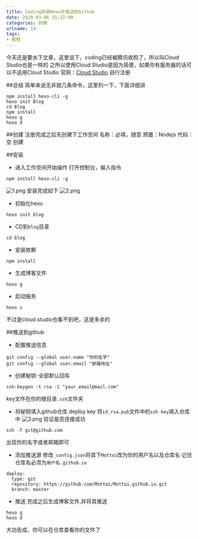 ```yaml
---
title: Coding安装Hexo并推送到Github
date: 2020-03-06 15:22:00
categories: 折腾
urlname: 14
tags:
- 教程
---
```

今天还是要水下文章，这里说下，coding已经被腾讯收购了，所以叫Cloud Studio也是一样的
之所以使用Cloud Studio是因为简便，如果你有服务器的话可以不适用Cloud Studio
官网：[Cloud Studio](https://cloudstudio.net/)
自行注册

##总结
简单来说无非就几条命令，这里列一下，下面详细讲
```shell
npm install hexo-cli -g
hexo init Blog
cd Blog
npm install
hexo g
hexo d
```
##创建
注册完成之后先创建下工作空间
名称：必填，随意
预置：Nodejs
代码：空
创建

##安装
- 进入工作空间开始操作
打开控制台，输入指令
```shell
npm install hexo-cli -g
```
![1.png](https://i.loli.net/2020/03/06/JKA4y2cQwXlgCtS.png)
安装完成如下
![2.png](https://i.loli.net/2020/03/06/b7ryCI3eauhEFm9.png)

- 初始化hexo
```shell
hexo init blog
```
- CD到`blog`目录
```shell
cd blog
```
- 安装依赖
```shell
npm install
```
- 生成博客文件
```shell
hexo g
```
- 启动服务
```shell
hexo s
```
不过是cloud studio也看不到吧，这是多余的

##推送到github
- 配置推送信息
```
git config --global user.name "你的名字"
git config --global user.email "邮箱地址"
```
- 创建秘钥-全部默认回车
```shell
ssh-keygen -t rsa -C "your_email@mail.com"
```
key文件在你的根目录`.ssh`文件夹
- 将秘钥填入github仓库 deploy key
将`id_rsa.pub`文件中的`ssh key`填入仓库中
![3.png](https://i.loli.net/2020/03/06/Vb6MvxnPkJz1oDp.png)
验证是否连接成功
```shell
ssh -T git@github.com
```
出现你的名字或者邮箱即可
- 添加推送源
修改`_config.json`将其下`Mottoi`改为你的用户名以及仓库名·记住仓库名必须为`用户名.github.io`
```
deploy:
  type: git
  repository: https://github.com/Mottoi/Mottoi.github.io.git
  branch: master
```
- 推送
完成之后生成博客文件,并将其推送
```shell
hexo g
hexo d
```
 大功告成，你可以在仓库查看你的文件了